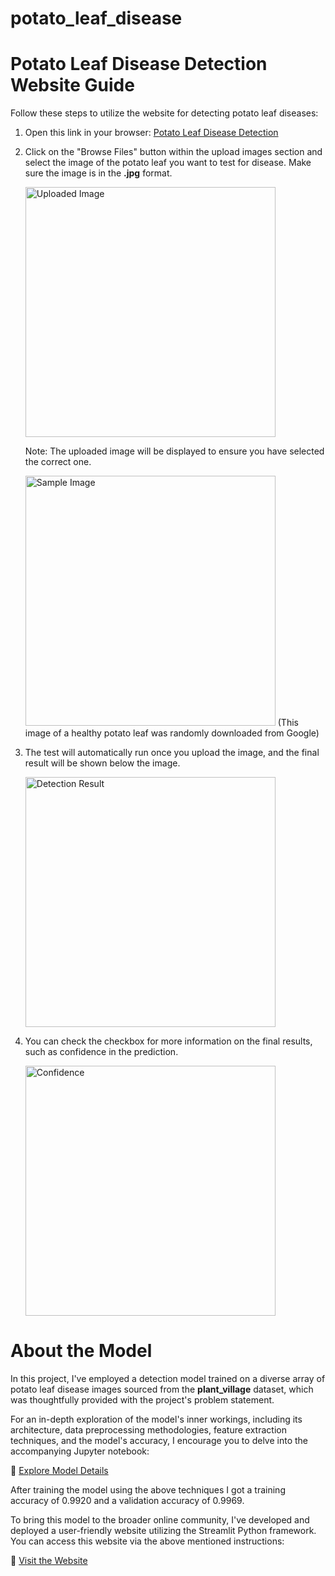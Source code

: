 # potato_leaf_disease

# Potato Leaf Disease Detection Website Guide

Follow these steps to utilize the website for detecting potato leaf diseases:

1. Open this link in your browser: [Potato Leaf Disease Detection](https://potatoleafdisease-guygwmkoh9v7wf7e9w7m5l.streamlit.app/)

2. Click on the "Browse Files" button within the upload images section and select the image of the potato leaf you want to test for disease. Make sure the image is in the **.jpg** format.

   <img src="https://github.com/rajneesh-tetarwal/potato_leaf_disease/assets/145259814/779080a8-0a33-4de9-8af0-c08e0c10c76d" alt="Uploaded Image" width="400">

   Note: The uploaded image will be displayed to ensure you have selected the correct one.
   
   <img src="https://github.com/rajneesh-tetarwal/potato_leaf_disease/assets/145259814/9a0a4150-f80a-4c13-a410-202b1d7d5015" alt="Sample Image" width="400">
   (This image of a healthy potato leaf was randomly downloaded from Google)

3. The test will automatically run once you upload the image, and the final result will be shown below the image.

   <img src="https://github.com/rajneesh-tetarwal/potato_leaf_disease/assets/145259814/33e2c015-5aac-4bb4-a56a-ae3f6f332687" alt="Detection Result" width="400">

4. You can check the checkbox for more information on the final results, such as confidence in the prediction.

   <img src="https://github.com/rajneesh-tetarwal/potato_leaf_disease/assets/145259814/3e09a11f-918f-4f87-9b8a-e27062743103" alt="Confidence" width="400">


# About the Model

In this project, I've employed a detection model trained on a diverse array of potato leaf disease images sourced from the **plant_village** dataset, which was thoughtfully provided with the project's problem statement.

For an in-depth exploration of the model's inner workings, including its architecture, data preprocessing methodologies, feature extraction techniques, and the model's accuracy, I encourage you to delve into the accompanying Jupyter notebook:

📘 [Explore Model Details](https://github.com/rajneesh-tetarwal/potato_leaf_disease/blob/main/potato_leaf_disease_detection.ipynb)

After training the model using the above techniques I got a training accuracy of 0.9920 and a validation accuracy of 0.9969.

To bring this model to the broader online community, I've developed and deployed a user-friendly website utilizing the Streamlit Python framework. You can access this website via the above mentioned instructions:

🔗 [Visit the Website](https://potatoleafdisease-guygwmkoh9v7wf7e9w7m5l.streamlit.app/)



